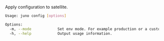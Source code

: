 Apply configuration to satellite.

```bash
Usage: juno config [options]

Options:
  -m, --mode            Set env mode. For example production or a custom string. Default is production.
  -h, --help            Output usage information.
```
